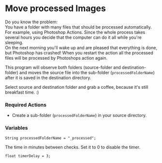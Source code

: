 Move processed Images
=====================

Do you know the problem:  
You have a folder with many files that should be processed automatically. For example, using Photoshop Actions. Since the whole process takes several hours you decide that the computer can do it all while you're sleeping.  
On the next morning you'll wake up and are pleased that everything is done, but Photoshop has crashed!
When you restart the action all the processed files will be processed by Photoshops action again.

This program will observe both folders (source-folder and destination-folder) and moves the source file into the sub-folder (`processedFolderName`) after it is saved in the destination directory.

Select source and destination folder and grab a coffee, because it's still breakfast time. :)  

### Required Actions

* Create a sub-folder (`processedFolderName`) in your source directory.


### Variables ###

	String processedFolderName = "_processed";

The time in minutes between checks. Set it to 0 to disable the timer.

	float timerDelay = 3;